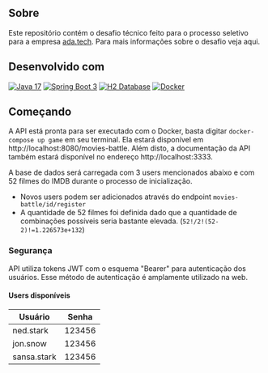 ## Sobre

Este repositório contém o desafio técnico feito para o processo seletivo para a empresa [ada.tech](https://ada.tech/). 
Para mais informações sobre o desafio veja aqui.

## Desenvolvido com

[![Java 17](https://img.shields.io/badge/Java-17-red.svg)](https://www.oracle.com/java/technologies/downloads/)
[![Spring Boot 3](https://img.shields.io/badge/Spring_Boot-3.0.6-green.svg)](https://spring.io/projects/spring-boot)
[![H2 Database](https://img.shields.io/badge/H2_Database-2.1.214-blue.svg)](https://www.h2database.com/html/main.html)
[![Docker](https://img.shields.io/badge/Docker-20.10.10-blue.svg)](https://www.docker.com/)

## Começando

A API está pronta para ser executado com o Docker, basta digitar `docker-compose up game` em seu terminal. 
Ela estará disponível em http://localhost:8080/movies-battle. 
Além disto, a documentação da API também estará disponível no endereço http://localhost:3333.

A base de dados será carregada com 3 users mencionados abaixo e com 52 filmes do IMDB durante o processo de inicialização.
* Novos users podem ser adicionados através do endpoint `movies-battle/id/register`
* A quantidade de 52 filmes foi definida dado que a quantidade de combinações possíveis seria bastante elevada. (`52!/2!(52-2)!=1.226573e+132`)

### Segurança

API utiliza tokens JWT com o esquema "Bearer" para autenticação dos usuários. Esse método de autenticação é amplamente utilizado na web.

#### Users disponíveis

| Usuário | Senha |
| ------ | ------ |
| ned.stark | 123456
| jon.snow | 123456
| sansa.stark | 123456






